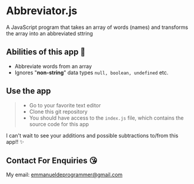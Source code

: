 # Abbreviator.js

A  JavaScript  program that takes an array of words (names) and transforms the array into an abbreviated sttring

## Abilities of this app 📝
- Abbreviate words from an array
- Ignores "**non-string**" data types `null, boolean, undefined` etc.

## Use the app
> - Go to your favorite text editor
> - Clone this git repository
> - You should have access to the `index.js` file, which contains the source code for this app

I can't wait to see your additions and possible subtractions to/from this app!! ✨

## Contact For Enquiries 😘
My email: [emmanueldeprogrammer@gmail.com]("")